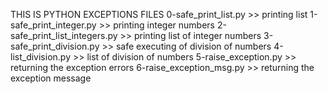 THIS IS PYTHON EXCEPTIONS FILES
0-safe_print_list.py >> printing list
1-safe_print_integer.py >> printing integer numbers
2-safe_print_list_integers.py >> printing list of integer numbers
3-safe_print_division.py >> safe executing of division of numbers
4-list_division.py >> list of division of numbers
5-raise_exception.py >> returning the exception errors
6-raise_exception_msg.py >> returning the exception message 